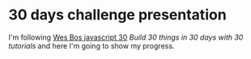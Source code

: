 # 30 days challenge presentation
I'm following [Wes Bos javascript 30](https://javascript30.com/)  *Build 30 things in 30 days with 30 tutorials*  and here I'm going to show my progress.
